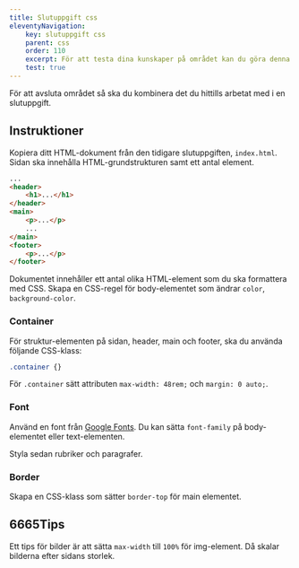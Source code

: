 ```yaml
---
title: Slutuppgift css
eleventyNavigation:
    key: slutuppgift css
    parent: css
    order: 110
    excerpt: För att testa dina kunskaper på området kan du göra denna slutuppgift.
    test: true
---
```


För att avsluta området så ska du kombinera det du hittills arbetat med i en slutuppgift.

## Instruktioner

Kopiera ditt HTML-dokument från den tidigare slutuppgiften, ```index.html```. Sidan ska innehålla HTML-grundstrukturen samt ett antal element.

```html	
...
<header>
    <h1>...</h1>
</header>
<main>
    <p>...</p>
    ...
</main>
<footer>
    <p>...</p>
</footer>
```

Dokumentet innehåller ett antal olika HTML-element som du ska formattera med CSS.
Skapa en CSS-regel för body-elementet som ändrar ```color```, ```background-color```.

### Container
För struktur-elementen på sidan, header, main och footer, ska du använda följande CSS-klass:

```css
.container {}
```

För ```.container``` sätt attributen ```max-width: 48rem;``` och ```margin: 0 auto;```.

### Font
Använd en font från [Google Fonts](https://fonts.google.com/).
Du kan sätta ```font-family``` på body-elementet eller text-elementen.

Styla sedan rubriker och paragrafer.

### Border
Skapa en CSS-klass som sätter ```border-top``` för main elementet.

##  6665Tips
Ett tips för bilder är att sätta ```max-width``` till ```100%``` för img-element. Då skalar bilderna efter sidans storlek. 

